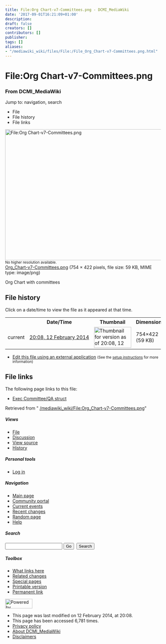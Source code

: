 ```yaml
---
title: File:Org Chart-v7-Committees.png - DCMI_MediaWiki
date: '2017-09-01T16:21:09+01:00'
description: 
draft: false
creators: []
contributors: []
publisher: 
tags: []
aliases:
- "/mediawiki_wiki/files/File:/File_Org_Chart-v7-Committees.png.html"
---
```


<a id="top"></a>
# File:Org Chart-v7-Committees.png

### From DCMI\_MediaWiki

Jump to: navigation, search
<!-- start content -->
- File
- File history
- File links

 [<img alt="File:Org Chart-v7-Committees.png" src="/images/6/64/Org_Chart-v7-Committees.png" width="754" height="422">](/mediawiki_wiki/files/Org_Chart-v7-Committees.png)  
<small>No higher resolution available.</small>  
 [Org\_Chart-v7-Committees.png](/images/6/64/Org_Chart-v7-Committees.png)‎ (754 × 422 pixels, file size: 59 KB, MIME type: image/png)

Org Chart with committees

<!-- 
NewPP limit report
Preprocessor node count: 1/1000000
Post-expand include size: 0/2097152 bytes
Template argument size: 0/2097152 bytes
Expensive parser function count: 0/100
-->
## File history

Click on a date/time to view the file as it appeared at that time.

<table class="wikitable filehistory">
  <tr>
    <td></td>
    <th>Date/Time</th>
    <th>Thumbnail</th>
    <th>Dimensions</th>
    <th>User</th>
    <th>Comment</th>
  </tr>
  <tr>
    <td>current</td>
    <td class="filehistory-selected" style="white-space: nowrap;"><a href="/mediawiki_wiki/files/Org_Chart-v7-Committees.png">20:08, 12 February 2014</a></td>
    <td><a href="/images/6/64/Org_Chart-v7-Committees.png"><img alt="Thumbnail for version as of 20:08, 12 February 2014" src="/images/6/64/Org_Chart-v7-Committees.png" width="120" height="67"></a></td>
    <td>754×422 <span style="white-space: nowrap;">(59 KB)</span>
    </td>
    <td>
      <a href="/index.php?title=User:StuartSutton&amp;action=edit&amp;redlink=1" class="new mw-userlink" title="User:StuartSutton (page does not exist)">StuartSutton</a> <span style="white-space: nowrap;"> <span class="mw-usertoollinks">(<a href="/index.php?title=User_talk:StuartSutton&amp;action=edit&amp;redlink=1" class="new" title="User talk:StuartSutton (page does not exist)">Talk</a> | <a href="/index.php/Special:Contributions/StuartSutton" title="Special:Contributions/StuartSutton">contribs</a>)</span></span>
    </td>
    <td> <span class="comment">(Org Chart with committees)</span>
    </td>
  </tr>
</table>

  

- [Edit this file using an external application](/index.php?title=File:Org_Chart-v7-Committees.png&action=edit&externaledit=true&mode=file "File:Org Chart-v7-Committees.png") <small>(See the <a href="http://www.mediawiki.org/wiki/Manual:External_editors" class="external text" rel="nofollow">setup instructions</a> for more information)</small>

## File links

The following page links to this file:

- [Exec Committee/QA struct](/index.php/Exec_Committee/QA_struct "Exec Committee/QA struct")

Retrieved from " [/mediawiki_wiki/File:Org\_Chart-v7-Committees.png](/mediawiki_wiki/files/File:/File:Org_Chart-v7-Committees.png.html)"

<!-- end content -->

##### Views

- [File](/mediawiki_wiki/files/File:/File:Org_Chart-v7-Committees.png.html)
- [Discussion](/index.php?title=File_talk:Org_Chart-v7-Committees.png&action=edit&redlink=1 "Discussion about the content page [t]")
- [View source](/index.php?title=File:Org_Chart-v7-Committees.png&action=edit "This page is protected.
You can view its source [e]")
- [History](/index.php?title=File:Org_Chart-v7-Committees.png&action=history "Past revisions of this page [h]")

##### Personal tools

- [Log in](/index.php?title=Special:UserLogin&returnto=File:Org_Chart-v7-Committees.png "You are encouraged to log in; however, it is not mandatory [o]")

<script type="text/javascript"> if (window.isMSIE55) fixalpha(); </script>

##### Navigation

- [Main page](/index.php/Main_Page "Visit the main page [z]")
- [Community portal](/index.php/DCMI_MediaWiki:Community_portal "About the project, what you can do, where to find things")
- [Current events](/index.php/DCMI_MediaWiki:Current_events "Find background information on current events")
- [Recent changes](/index.php/Special:RecentChanges "The list of recent changes in the wiki [r]")
- [Random page](/index.php/Special:Random "Load a random page [x]")
- [Help](/index.php/Help:Contents "The place to find out")

##### <label for="searchInput">Search</label>

<form action="/index.php" id="searchform">
				<input type="hidden" name="title" value="Special:Search">
				<input id="searchInput" title="Search DCMI_MediaWiki" accesskey="f" type="search" name="search">
				<input type="submit" name="go" class="searchButton" id="searchGoButton" value="Go" title="Go to a page with this exact name if exists"> 
				<input type="submit" name="fulltext" class="searchButton" id="mw-searchButton" value="Search" title="Search the pages for this text">
			</form>

##### Toolbox

- [What links here](/index.php/Special:WhatLinksHere/File:Org_Chart-v7-Committees.png "List of all wiki pages that link here [j]")
- [Related changes](/index.php/Special:RecentChangesLinked/File:Org_Chart-v7-Committees.png "Recent changes in pages linked from this page [k]")
- [Special pages](/index.php/Special:SpecialPages "List of all special pages [q]")
- [Printable version](/index.php?title=File:Org_Chart-v7-Committees.png&printable=yes "Printable version of this page [p]")
- [Permanent link](/index.php?title=File:Org_Chart-v7-Committees.png&oldid=6686 "Permanent link to this revision of the page")

<!-- end of the left (by default at least) column -->

 [<img src="/skins/common/images/poweredby_mediawiki_88x31.png" height="31" width="88" alt="Powered by MediaWiki">](http://www.mediawiki.org/)

- This page was last modified on 12 February 2014, at 20:08.
- This page has been accessed 6,781 times.
- [Privacy policy](/index.php/DCMI_MediaWiki:Privacy_policy "DCMI MediaWiki:Privacy policy")
- [About DCMI\_MediaWiki](/index.php/DCMI_MediaWiki:About "DCMI MediaWiki:About")
- [Disclaimers](/index.php/DCMI_MediaWiki:General_disclaimer "DCMI MediaWiki:General disclaimer")

<script>if (window.runOnloadHook) runOnloadHook();</script><!-- Served in 0.457 secs. -->

